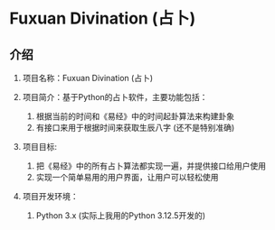 
# Fuxuan Divination (占卜)

## 介绍

1. 项目名称：Fuxuan Divination (占卜)
2. 项目简介：基于Python的占卜软件，主要功能包括：
   1. 根据当前的时间和《易经》中的时间起卦算法来构建卦象
   2. 有接口来用于根据时间来获取生辰八字 (还不是特别准确)

3. 项目目标:
   1. 把《易经》中的所有占卜算法都实现一遍，并提供接口给用户使用
   2. 实现一个简单易用的用户界面，让用户可以轻松使用

4. 项目开发环境：
   1. Python 3.x (实际上我用的Python 3.12.5开发的)

